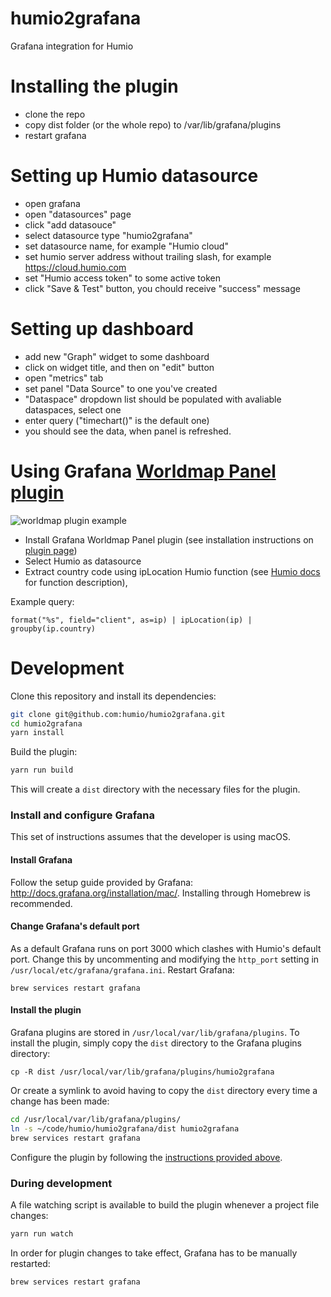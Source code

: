 # humio2grafana

Grafana integration for Humio

# Installing the plugin
-   clone the repo
-   copy dist folder (or the whole repo) to /var/lib/grafana/plugins
-   restart grafana

# Setting up Humio datasource
-   open grafana
-   open "datasources" page
-   click "add datasouce"
-   select datasource type "humio2grafana"
-   set datasource name, for example "Humio cloud"
-   set humio server address without trailing slash, for example https://cloud.humio.com
-   set "Humio access token" to some active token
-   click "Save & Test" button, you chould receive "success" message

# Setting up dashboard
-   add new "Graph" widget to some dashboard
-   click on widget title, and then on "edit" button
-   open "metrics" tab
-   set panel "Data Source" to one you've created
-   "Dataspace" dropdown list should be populated with avaliable dataspaces, select one
-   enter query ("timechart()" is the default one)
-   you should see the data, when panel is refreshed.

# Using Grafana [Worldmap Panel plugin](https://grafana.com/plugins/grafana-worldmap-panel)

![worldmap plugin example](https://github.com/humio/humio2grafana/blob/master/img/worldmap-panel-example.png)

-   Install Grafana Worldmap Panel plugin (see installation instructions on [plugin page](https://grafana.com/plugins/grafana-worldmap-panel))
-   Select Humio as datasource
-   Extract country code using ipLocation Humio function (see [Humio docs](https://docs.humio.com/) for function description),


Example query:
```
format("%s", field="client", as=ip) | ipLocation(ip) | groupby(ip.country)
```

# Development
Clone this repository and install its dependencies:

```bash
git clone git@github.com:humio/humio2grafana.git
cd humio2grafana
yarn install
```

Build the plugin:
```bash
yarn run build
```

This will create a `dist` directory with the necessary files for the plugin.

### Install and configure Grafana
This set of instructions assumes that the developer is using macOS. 

#### Install Grafana
Follow the setup guide provided by Grafana: http://docs.grafana.org/installation/mac/. Installing through Homebrew is recommended.

#### Change Grafana's default port
As a default Grafana runs on port 3000 which clashes with Humio's default port. Change this by uncommenting and modifying the `http_port` setting in `/usr/local/etc/grafana/grafana.ini`. Restart Grafana:

```
brew services restart grafana
```

#### Install the plugin
Grafana plugins are stored in `/usr/local/var/lib/grafana/plugins`. To install the plugin, simply copy the `dist` directory to the Grafana plugins directory:

```
cp -R dist /usr/local/var/lib/grafana/plugins/humio2grafana
```

Or create a symlink to avoid having to copy the `dist` directory every time a change has been made:

```bash
cd /usr/local/var/lib/grafana/plugins/
ln -s ~/code/humio/humio2grafana/dist humio2grafana
brew services restart grafana
```

Configure the plugin by following the [instructions provided above](#setting-up-humio-datasource).

### During development
A file watching script is available to build the plugin whenever a project file changes:

```bash
yarn run watch
```

In order for plugin changes to take effect, Grafana has to be manually restarted:

```
brew services restart grafana
```